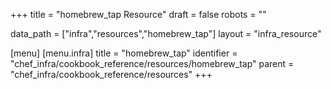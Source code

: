 +++
title = "homebrew_tap Resource"
draft = false
robots = ""

data_path = ["infra","resources","homebrew_tap"]
layout = "infra_resource"


[menu]
  [menu.infra]
    title = "homebrew_tap"
    identifier = "chef_infra/cookbook_reference/resources/homebrew_tap"
    parent = "chef_infra/cookbook_reference/resources"
+++

<!-- The contents of this page are automatically generated from the homebrew_tap.yaml file in the data directory. -->
<!-- To suggest a change, edit the https://github.com/chef/chef/blob/master/lib/chef/resource/homebrew_tap.rb file
      and submit a pull request to the https://github.com/chef/chef repository. -->
